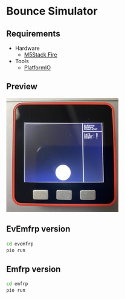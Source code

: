# Bounce Simulator

## Requirements
- Hardware
    - [M5Stack Fire](https://shop.m5stack.com/collections/stack-series/products/m5stack-fire-iot-development-kit-psram-v2-6)
- Tools
    - [PlatformIO](https://platformio.org/)

## Preview
![Preview](https://github.com/g2xpf/BounceSimulator/blob/images/preview.jpg)

## EvEmfrp version
```sh
cd evemfrp
pio run
```

## Emfrp version
```sh
cd emfrp
pio run
```
